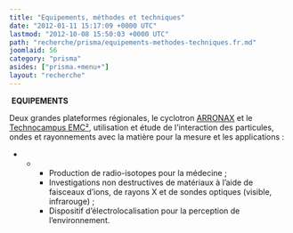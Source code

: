 ```yaml
---
title: "Equipements, méthodes et techniques"
date: "2012-01-11 15:17:09 +0000 UTC"
lastmod: "2012-10-08 15:50:03 +0000 UTC"
path: "recherche/prisma/equipements-methodes-techniques.fr.md"
joomlaid: 56
category: "prisma"
asides: ["prisma.+menu+"]
layout: "recherche"
---
```

 **EQUIPEMENTS**

Deux grandes plateformes régionales, le cyclotron [ARRONAX](http://www.cyclotron-nantes.fr/ "Site web d'ARRONAX") et le [Technocampus EMC²](http://www.technocampusemc2.fr/ "Le site web du Technocampus EMC²"), utilisation et étude de l’interaction des particules, ondes et rayonnements avec la matière pour la mesure et les applications :

*   *   *   Production de radio-isotopes pour la médecine ;
        *   Investigations non destructives de matériaux à l’aide de faisceaux d’ions, de rayons X et de sondes optiques (visible, infrarouge) ;
        *   Dispositif d’électrolocalisation pour la perception de l’environnement.

